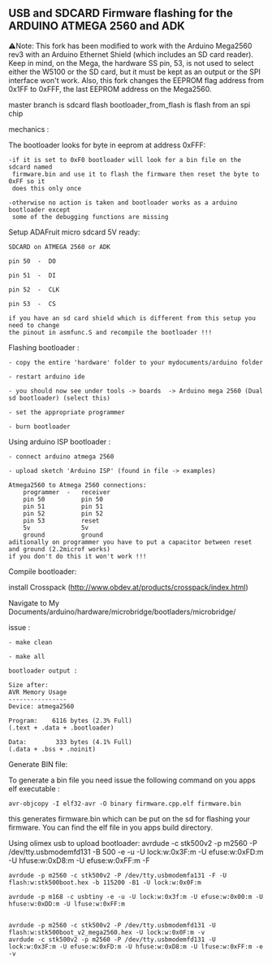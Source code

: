 USB and SDCARD Firmware flashing for the ARDUINO ATMEGA 2560 and ADK
---------------------------------------------------------------------

⚠️Note: This fork has been modified to work with the Arduino Mega2560 rev3 with an Arduino Ethernet Shield (which includes an SD card reader). Keep in mind, on the Mega, the hardware SS pin, 53, is not used to select either the W5100 or the SD card, but it must be kept as an output or the SPI interface won't work. Also, this fork changes the EEPROM flag address from 0x1FF to 0xFFF, the last EEPROM address on the Mega2560.

master branch is sdcard flash
bootloader_from_flash is flash from an spi chip


mechanics :

The bootloader looks for byte in eeprom at address 0xFFF:
	
	-if it is set to 0xF0 bootloader will look for a bin file on the sdcard named 
	 firmware.bin and use it to flash the firmware then reset the byte to 0xFF so it
	 does this only once
	
	-otherwise no action is taken and bootloader works as a arduino bootloader except
	 some of the debugging functions are missing
	 
Setup
	ADAFruit micro sdcard 5V ready:
	
	SDCARD on ATMEGA 2560 or ADK
	
	pin 50  -  DO
	
	pin 51  -  DI
	
	pin 52  -  CLK
	
	pin 53  -  CS
	
	if you have an sd card shield which is different from this setup you need to change 
	the pinout in asmfunc.S and recompile the bootloader !!!
	
Flashing bootloader :
	
	- copy the entire 'hardware' folder to your mydocuments/arduino folder 
	
	- restart arduino ide
	
	- you should now see under tools -> boards  -> Arduino mega 2560 (Dual sd bootloader) (select this)
	
	- set the appropriate programmer
	
	- burn bootloader
	
Using arduino ISP bootloader :
	
	- connect arduino atmega 2560
	
	- upload sketch 'Arduino ISP' (found in file -> examples)

	Atmega2560 to Atmega 2560 connections:
		programmer	-	receiver
		pin 50			pin 50
		pin 51			pin 51
		pin 52			pin 52
		pin 53			reset
		5v				5v
		ground			ground
	aditionally on programmer you have to put a capacitor between reset and ground (2.2microf works)
	if you don't do this it won't work !!!

Compile bootloader:

install Crosspack (http://www.obdev.at/products/crosspack/index.html)

Navigate to My Documents/arduino/hardware/microbridge/bootladers/microbridge/

issue : 
	
	- make clean
	
	- make all

	bootloader output :
	
	Size after:
	AVR Memory Usage
	----------------
	Device: atmega2560

	Program:    6116 bytes (2.3% Full)
	(.text + .data + .bootloader)

	Data:        333 bytes (4.1% Full)
	(.data + .bss + .noinit)


Generate BIN file:

To generate a bin file you need issue the following command on you apps elf executable :

	avr-objcopy -I elf32-avr -O binary firmware.cpp.elf firmware.bin

this generates firmware.bin which can be put on the sd for flashing your firmware. You can find the elf 
file in you apps build directory.

Using olimex usb to upload bootloader:
	avrdude -c stk500v2 -p m2560 -P /dev/tty.usbmodemfd131 -B 500 -e -u -U lock:w:0x3F:m -U efuse:w:0xFD:m -U hfuse:w:0xD8:m -U efuse:w:0xFF:m -F

	avrdude -p m2560 -c stk500v2 -P /dev/tty.usbmodemfa131 -F -U flash:w:stk500boot.hex -b 115200 -B1 -U lock:w:0x0F:m
	
	avrdude -p m168 -c usbtiny -e -u -U lock:w:0x3f:m -U efuse:w:0x00:m -U hfuse:w:0xDD:m -U lfuse:w:0xFF:m
	
	
	avrdude -p m2560 -c stk500v2 -P /dev/tty.usbmodemfd131 -U flash:w:stk500boot_v2_mega2560.hex -U lock:w:0x0F:m -v 
	avrdude -c stk500v2 -p m2560 -P /dev/tty.usbmodemfd131 -U lock:w:0x3F:m -U efuse:w:0xFD:m -U hfuse:w:0xD8:m -U lfuse:w:0xFF:m -e -v
